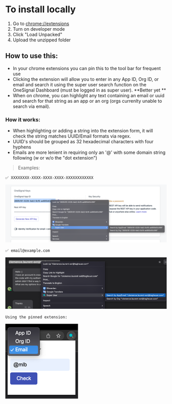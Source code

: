 # To install locally
1. Go to [chrome://extensions](chrome://extensions)
2. Turn on developer mode
3. Click "Load Unpacked"
4. Upload the unzipped folder

## How to use this:
- In your chrome extensions you can pin this to the tool bar for frequent use
- Clicking the extension will allow you to enter in any App ID, Org ID, or email and search it using the super user search function on the OneSignal Dashboard (must be logged in as super user).
**Better yet **
- When on chrome, you can highlight any text containing an email or uuid and search for that string as an app or an org (orgs currenlty unable to search via email).

### How it works:
- When highlighting or adding a string into the extension form, it will check the string matches UUID/Email formats via regex.
- UUID's should be grouped as 32 hexadecimal characters with four hyphens
- Emails are more lenient in requiring only an '@' with some domain string following (w or w/o the "dot extension")
> Examples:  
```
✅ XXXXXXXX-XXXX-XXXX-XXXX-XXXXXXXXXXXX
```
![ReadMeImg/plus.png](ReadMeImg/plus.png)
```
✅ email@example.com
```
![ReadMeImg/email.png](ReadMeImg/email.png)
```
Using the pinned extension:
```
![ReadMeImg/extension.png](ReadMeImg/extension.png)
